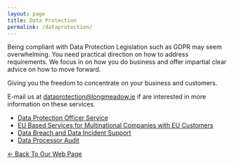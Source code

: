 ```yaml
---
layout: page
title: Data Protection
permalink: /dataprotection/
---
```

Being compliant with Data Protection Legislation such as GDPR may seem overwhelming. You need practical direction on how to address requirements. We focus in on how you do business and offer impartial clear advice on how to move forward.  

Giving you the freedom to concentrate on your business and customers.

E-mail us at [dataprotection@longmeadow.ie](mailto:dataprotection@longmeadow.ie) if are interested in more information on these services.

* [Data Protection Officer Service](../services/dpoServices)
* [EU Based Services for Multinational Companies with EU Customers](../services/eubase)
* [Data Breach and Data Incident Support](../services/databreach)
* [Data Processor Audit](../services/dcAudit)

[<- Back To Our Web Page](../.)
